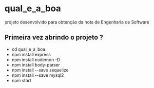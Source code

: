 # qual_e_a_boa
projeto desenvolvido para obtenção da nota de Engenharia de Software

## Primeira vez abrindo o projeto ?
* cd qual_e_a_boa
* npm install express
* npm install nodemon -D
* npm install body-parser
* npm install --save sequelize
* npm install --save mysql2
* npm start